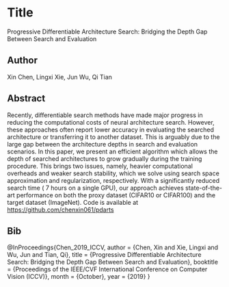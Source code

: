 # Title
Progressive Differentiable Architecture Search: Bridging the Depth Gap Between Search and Evaluation

## Author
Xin Chen, Lingxi Xie, Jun Wu, Qi Tian

## Abstract
Recently, differentiable search methods have made major progress in reducing the computational costs of neural architecture search. However, these approaches often report lower accuracy in evaluating the searched architecture or transferring it to another dataset. This is arguably due to the large gap between the architecture depths in search and evaluation scenarios. In this paper, we present an efficient algorithm which allows the depth of searched architectures to grow gradually during the training procedure. This brings two issues, namely, heavier computational overheads and weaker search stability, which we solve using search space approximation and regularization, respectively. With a significantly reduced search time ( 7 hours on a single GPU), our approach achieves state-of-the-art performance on both the proxy dataset (CIFAR10 or CIFAR100) and the target dataset (ImageNet). Code is available at https://github.com/chenxin061/pdarts

## Bib
@InProceedings{Chen_2019_ICCV,
author = {Chen, Xin and Xie, Lingxi and Wu, Jun and Tian, Qi},
title = {Progressive Differentiable Architecture Search: Bridging the Depth Gap Between Search and Evaluation},
booktitle = {Proceedings of the IEEE/CVF International Conference on Computer Vision (ICCV)},
month = {October},
year = {2019}
}